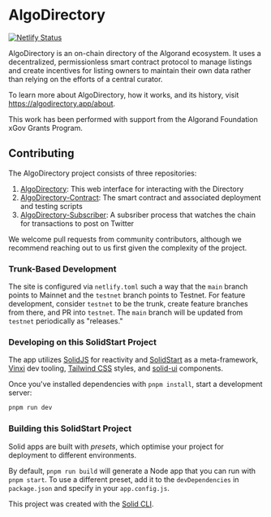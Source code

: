 # AlgoDirectory

[![Netlify Status](https://api.netlify.com/api/v1/badges/e88b5e95-9cf0-4adc-9422-df467d3075be/deploy-status)](https://app.netlify.com/sites/algodirectory/deploys)

AlgoDirectory is an on-chain directory of the Algorand ecosystem. It uses a decentralized,
permissionless smart contract protocol to manage listings and create incentives for listing
owners to maintain their own data rather than relying on the efforts of a central curator.

To learn more about AlgoDirectory, how it works, and its history, visit <https://algodirectory.app/about>.

This work has been performed with support from the Algorand Foundation xGov Grants Program.

## Contributing

The AlgoDirectory project consists of three repositories:

1. [AlgoDirectory](https://github.com/SilentRhetoric/AlgoDirectory): This web interface for interacting with the Directory
2. [AlgoDirectory-Contract](https://github.com/SilentRhetoric/AlgoDirectory-Contract): The smart contract and associated deployment and testing scripts
3. [AlgoDirectory-Subscriber](https://github.com/SilentRhetoric/AlgoDirectory-Subscriber): A subsriber process that watches the chain for transactions to post on Twitter

We welcome pull requests from community contributors, although we recommend reaching out to us first given the complexity of the project.

### Trunk-Based Development

The site is configured via `netlify.toml` such a way that the `main` branch points to Mainnet and the `testnet` branch points to Testnet. For feature development, consider `testnet` to be the trunk, create feature branches from there, and PR into `testnet`. The `main` branch will be updated from `testnet` periodically as "releases."

### Developing on this SolidStart Project

The app utilizes [SolidJS](https://www.solidjs.com) for reactivity and [SolidStart](https://docs.solidjs.com/solid-start) as a meta-framework, [Vinxi](https://vinxi.vercel.app/) dev tooling, [Tailwind CSS](https://tailwindcss.com) styles, and [solid-ui](https://www.solid-ui.com/) components.

Once you've installed dependencies with `pnpm install`, start a development server:

```bash
pnpm run dev
```

### Building this SolidStart Project

Solid apps are built with _presets_, which optimise your project for deployment to different environments.

By default, `pnpm run build` will generate a Node app that you can run with `pnpm start`. To use a different preset, add it to the `devDependencies` in `package.json` and specify in your `app.config.js`.

This project was created with the [Solid CLI](https://solid-cli.netlify.app).
